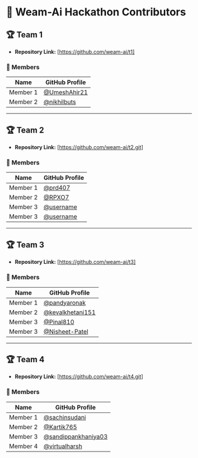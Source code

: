 # 🚀 Weam-Ai Hackathon Contributors

## 🏆 Team 1

- **Repository Link:** [https://github.com/weam-ai/t1]

### 👥 Members
| Name | GitHub Profile |
|------|----------------|
| Member 1 | [@UmeshAhir21](https://github.com/UmeshAhir21) |
| Member 2 | [@nikhilbuts](https://github.com/nikhilbuts)
---

## 🏆 Team 2

- **Repository Link:** [https://github.com/weam-ai/t2.git]

### 👥 Members
| Name | GitHub Profile |
|------|----------------|
| Member 1 | [@prd407](https://github.com/prd407) |
| Member 2 | [@RPXO7](https://github.com/RPXO7) |
| Member 3 | [@username](https://github.com/username) |
| Member 3 | [@username](https://github.com/username) |


---

## 🏆 Team 3

- **Repository Link:** [https://github.com/weam-ai/t3]

### 👥 Members
| Name | GitHub Profile |
|------|----------------|
| Member 1 | [@pandyaronak](https://github.com/pandyaronak) |
| Member 2 | [@kevalkhetani151](https://github.com/kevalkhetani151) |
| Member 3 | [@Pinal810](https://github.com/Pinal810) |
| Member 3 | [@Nisheet-Patel](https://github.com/Nisheet-Patel) |


---

## 🏆 Team 4

- **Repository Link:** [https://github.com/weam-ai/t4.git]

### 👥 Members
| Name | GitHub Profile |
|------|----------------|
| Member 1 | [@sachinsudani](https://github.com/sachinsudani) |
| Member 2 | [@Kartik765](https://github.com/Kartik765) |
| Member 3 | [@sandippankhaniya03](https://github.com/sandippankhaniya03) |
| Member 4 | [@virtualharsh](https://github.com/virtualharsh) |



